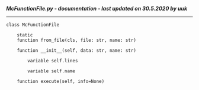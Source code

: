 ***McFunctionFile.py - documentation - last updated on 30.5.2020 by uuk***
___

    class McFunctionFile

        static
        function from_file(cls, file: str, name: str)

        function __init__(self, data: str, name: str)

            variable self.lines

            variable self.name

        function execute(self, info=None)